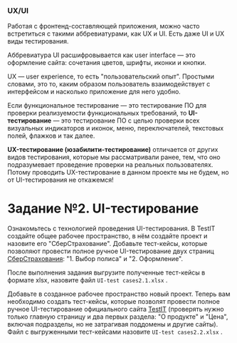 <h3 id="uxui">UX/UI</h3>

Работая с фронтенд-составляющей приложения, можно часто встретиться с такими аббревиатурами, как UX и UI. Есть даже UI и UX виды тестирования.

Аббревиатура UI расшифровывается как user interface — это оформление сайта: сочетания цветов, шрифты, иконки и кнопки.

UX — user experience, то есть "пользовательский опыт". Простыми словами, это то, каким образом пользователь взаимодействует с интерфейсом и насколько приложение для него удобно.

Если функциональное тестирование — это тестирование ПО для проверки реализуемости функциональных требований, то **UI-тестирование** — это тестирование ПО с целью проверки всех визуальных индикаторов и иконок, меню, переключателей, текстовых полей, флажков и так далее.

**UX-тестирование (юзабилити-тестирование)** отличается от других видов тестирования, которые мы рассматривали ранее, тем, что оно подразумевает проведение проверки на реальных пользователях. Потому проводить UX-тестирование в данном проекте мы не будем, но от UI-тестирования не откажемся!

# Задание №2. UI-тестирование</h3>

Ознакомьтесь с технологией проведения UI-тестирования. В TestIT создайте общее рабочее пространство, в нём создайте проект и назовите его "СберСтрахование". Добавьте тест-кейсы, которые позволяют провести полное ручное UI-тестирование двух страниц [СберСтрахования](https://online.sber.insure/store/propertyins/): "1. Выбор полиса" и "2. Оформление". 

После выполнения задания выгрузите полученные тест-кейсы в формате xlsx, назовите файл `UI-test cases2.1.xlsx` .

Добавьте в созданное рабочее пространство новый проект. Теперь вам необходимо создать тест-кейсы, которые позволят провести полное ручное UI-тестирование официального сайта [TestIT](https://testit.software/) (проверять нужно только главную страницу и два первых раздела: "О продукте" и "Цена", включая подразделы, но не затрагивая поддомены и другие сайты). Файл с выгруженными тест-кейсами назовите `UI-test cases2.2.xlsx` .
